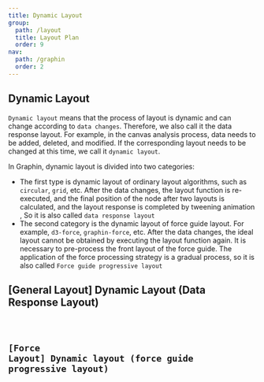 ```yaml
---
title: Dynamic Layout
group:
  path: /layout
  title: Layout Plan
  order: 9
nav:
  path: /graphin
  order: 2
---
```


## Dynamic Layout

`Dynamic layout` means that the process of layout is dynamic and can change according to `data changes`. Therefore, we also call it the data response layout. For example, in the canvas analysis process, data needs to be added, deleted, and modified. If the corresponding layout needs to be changed at this time, we call it `dynamic layout`.

In Graphin, dynamic layout is divided into two categories:

- The first type is dynamic layout of ordinary layout algorithms, such as `circular`, `grid`, etc. After the data changes, the layout function is re-executed, and the final position of the node after two layouts is calculated, and the layout response is completed by tweening animation , So it is also called `data response layout`
- The second category is the dynamic layout of force guide layout. For example, `d3-force`, `graphin-force`, etc. After the data changes, the ideal layout cannot be obtained by executing the layout function again. It is necessary to pre-process the front layout of the force guide. The application of the force processing strategy is a gradual process, so it is also called `Force guide progressive layout`

## [General Layout] Dynamic Layout (Data Response Layout)

<code src='./demos/normal-layout.tsx'>

## [Force Layout] Dynamic layout (force guide progressive layout)

<code src='./demos/graphin-force.tsx'>

